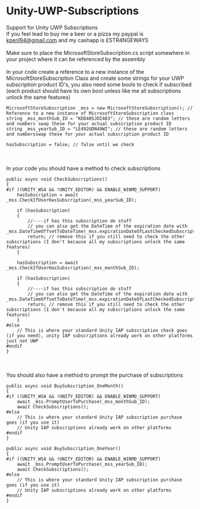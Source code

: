 # Unity-UWP-Subscriptions
Support for Unity UWP Subscriptions  
If you feel lead to buy me a beer or a pizza my paypal is kperil94@gmail.com and my cashapp is £STR4NGEWAYS
\
\
Make sure to place the MicrosoftStoreSubscription.cs script somewhere in your project where it can be referenced by the assembly
\
\
In your code create a reference to a new instance of the MicrosoftStoreSubscription Class and create some strings for your UWP subscription product ID's, you also need some bools to check if subscribed  
(each product should have its own bool unless like me all subscriptions unlock the same features)  
```
MicrosoftStoreSubscription _mss = new MicrosoftStoreSubscription(); // Reference to a new instance of MicrosoftStoreSubscription class
string _mss_monthSub_ID = "KD840SJDI483"; // these are random letters and numbers swap these for your actual subscription product ID
string _mss_yearSub_ID = "LE492UDN49WI"; // these are random letters and numbersswap these for your actual subscription product ID

hasSubscription = false; // false until we check
```
\
\
In your code you should have a method to check subscriptions
```
public async void CheckSubscriptions()
{
#if ((UNITY_WSA && !UNITY_EDITOR) && ENABLE_WINMD_SUPPORT)
    hasSubscription = await _mss.CheckIfUserHasSubscription(_mss_yearSub_ID);
    
    if (hasSubscription)
    {
        //----if has this subscription do stuff
        // you can also get the DateTime of the expiration date with _mss.DateTimeOffsetToDateTime(_mss.expirationDateOfLastCheckedSubscription);
        return; // remove this if you still need to check the other subscriptions (I don't because all my subscriptions unlock the same features)
    }
    
    hasSubscription = await _mss.CheckIfUserHasSubscription(_mss_monthSub_ID);

    if (hasSubscription)
    {
        //----if has this subscription do stuff
        // you can also get the DateTime of the expiration date with _mss.DateTimeOffsetToDateTime(_mss.expirationDateOfLastCheckedSubscription);
        return; // remove this if you still need to check the other subscriptions (I don't because all my subscriptions unlock the same features)
    }
#else
    // This is where your standard Unity IAP subscription check goes (if you need), unity IAP subscriptions already work on other platforms just not UWP
#endif
}
```
\
\
You should also have a method to prompt the purchase of subscriptions
```
public async void BuySubscription_OneMonth()
{
#if ((UNITY_WSA && !UNITY_EDITOR) && ENABLE_WINMD_SUPPORT)
    await _mss.PromptUserToPurchase(_mss_monthSub_ID);
    await CheckSubscriptions();
#else
    // This is where your standard Unity IAP subscription purchase goes (if you use it)
    // Unity IAP subscriptions already work on other platforms
#endif
}

public async void BuySubscription_OneYear()
{
#if ((UNITY_WSA && !UNITY_EDITOR) && ENABLE_WINMD_SUPPORT)
    await _mss.PromptUserToPurchase(_mss_yearSub_ID);
    await CheckSubscriptions();
#else
    // This is where your standard Unity IAP subscription purchase goes (if you use it)
    // Unity IAP subscriptions already work on other platforms
#endif
}
```
